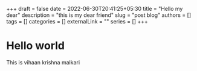 +++ 
draft = false
date = 2022-06-30T20:41:25+05:30
title = "Hello my dear"
description = "this is my dear friend"
slug = "post blog"
authors = []
tags = []
categories = []
externalLink = ""
series = []
+++

# Hello world

This is vihaan krishna malkari